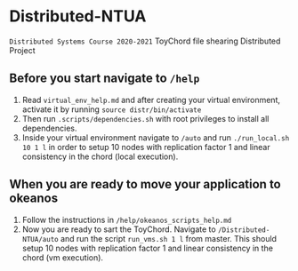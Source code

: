 # Distributed-NTUA
`Distributed Systems Course 2020-2021`
ToyChord file shearing Distributed Project


## Before you start navigate to `/help`
1. Read `virtual_env_help.md` and after creating your virtual environment,
activate it by running `source distr/bin/activate`
2. Then run `.scripts/dependencies.sh` with root privileges to install all dependencies.
3. Inside your virtual environment navigate to `/auto` and run `./run_local.sh 10 1 l`
in order to setup 10 nodes with replication factor 1 and linear consistency
in the chord (local execution).

## When you are ready to move your application to okeanos
1. Follow the instructions in `/help/okeanos_scripts_help.md`
2. Now you are ready to sart the ToyChord. Navigate to `/Distributed-NTUA/auto`
and run the script `run_vms.sh 1 l` from master. This should setup 10 nodes with
replication factor 1 and linear consistency in the chord (vm execution).
